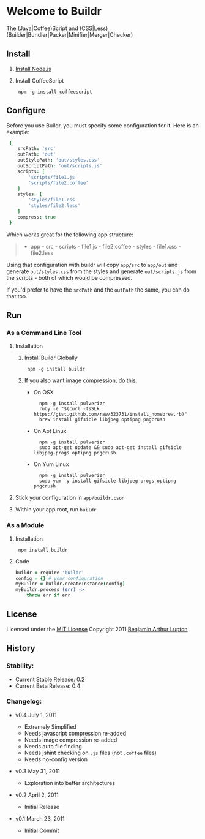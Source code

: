 # Welcome to Buildr

The (Java|Coffee)Script and (CSS|Less) (Builder|Bundler|Packer|Minifier|Merger|Checker)


## Install

1. [Install Node.js](https://github.com/balupton/node/wiki/Installing-Node.js)

1. Install CoffeeScript
		
		npm -g install coffeescript


## Configure

Before you use Buildr, you must specify some configuration for it. Here is an example:

``` coffeescript
 {
 	srcPath: 'src'
 	outPath: 'out'
	outStylePath: 'out/styles.css'
	outScriptPath: 'out/scripts.js'
 	scripts: [
 		'scripts/file1.js'
 		'scripts/file2.coffee'
 	]
 	styles: [
 		'styles/file1.css'
 		'styles/file2.less'
 	]
	compress: true
 }
```

Which works great for the following app structure:

> - app
	- src
		- scripts
			- file1.js
			- file2.coffee
		- styles
			- file1.css
			- file2.less

Using that configuration with buildr will copy `app/src` to `app/out` and generate `out/styles.css` from the styles and generate `out/scripts.js` from the scripts - both of which would be compressed.

If you'd prefer to have the `srcPath` and the `outPath` the same, you can do that too.


## Run

### As a Command Line Tool

1. Installation

	1. Install Buildr Globally

			npm -g install buildr

	1. If you also want image compression, do this:

		- On OSX
			
				npm -g install pulverizr
				ruby -e "$(curl -fsSLk https://gist.github.com/raw/323731/install_homebrew.rb)"
				brew install gifsicle libjpeg optipng pngcrush
		
		- On Apt Linux
			
				npm -g install pulverizr
				sudo apt-get update && sudo apt-get install gifsicle libjpeg-progs optipng pngcrush
		
		- On Yum Linux
			
				npm -g install pulverizr
				sudo yum -y install gifsicle libjpeg-progs optipng pngcrush

2. Stick your configuration in `app/buildr.cson`

3. Within your app root, run `buildr`


### As a Module

1. Installation

		npm install buildr

2. Code

	``` coffeescript
	buildr = require 'buildr'
	config = {} # your configuration
	myBuildr = buildr.createInstance(config)
	myBuildr.process (err) ->
		throw err if err
	```


## License

Licensed under the [MIT License](http://creativecommons.org/licenses/MIT/)
Copyright 2011 [Benjamin Arthur Lupton](http://balupton.com)


## History

### Stability:

- Current Stable Release: 0.2
- Current Beta Release: 0.4

### Changelog:

- v0.4 July 1, 2011
	- Extremely Simplified
	- Needs javascript compression re-added
	- Needs image compression re-added
	- Needs auto file finding
	- Needs jshint checking on `.js` files (not `.coffee` files)
	- Needs no-config version

- v0.3 May 31, 2011
	- Exploration into better architectures

- v0.2 April 2, 2011
	- Initial Release

- v0.1 March 23, 2011
	- Initial Commit

